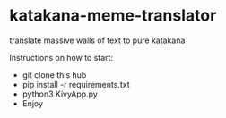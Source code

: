 # katakana-meme-translator
translate massive walls of text to pure katakana

Instructions on how to start:
- git clone this hub
- pip install -r requirements.txt
- python3 KivyApp.py
- Enjoy 
